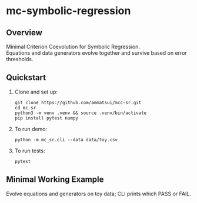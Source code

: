 # mc-symbolic-regression

## Overview
Minimal Criterion Coevolution for Symbolic Regression.  
Equations and data generators evolve together and survive based on error thresholds.

## Quickstart

1. Clone and set up:
    ```
    git clone https://github.com/ammatsui/mcc-sr.git
    cd mc-sr
    python3 -m venv .venv && source .venv/bin/activate
    pip install pytest numpy
    ```
2. To run demo:
    ```
    python -m mc_sr.cli --data data/toy.csv
    ```
3. To run tests:
    ```
    pytest
    ```

## Minimal Working Example

Evolve equations and generators on toy data; CLI prints which PASS or FAIL.
